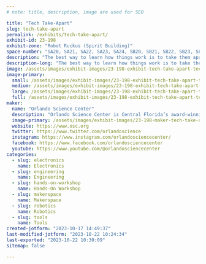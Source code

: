 ```yaml
---
# note: title, description, image are used for SEO

title: "Tech Take-Apart"
slug: tech-take-apart
permalink: /exhibits/tech-take-apart/
exhibit-id: 23-198
exhibit-zone: "Robot Ruckus (Spirit Building)"
space-number: "SA20, SA21, SA22, SA23, SA24, SB20, SB21, SB22, SB23, SB24"
description: "The best way to learn how things work is to take them apart! Grab some tools and take apart stuff!"
description-long: "The best way to learn how things work is to take them apart! Grab some safety goggles, tools, and some patience and take apart old recycled pieces of tech. Organize as you go and figure out how things were made! Don't worry, you don't have to put our tech back together again!"
image: /assets/images/exhibit-images/23-198-exhibit-tech-take-apart-tech-take-apart-large.jpg
image-primary: 
  small: /assets/images/exhibit-images/23-198-exhibit-tech-take-apart-tech-take-apart-small.jpg
  medium: /assets/images/exhibit-images/23-198-exhibit-tech-take-apart-tech-take-apart-medium.jpg
  large: /assets/images/exhibit-images/23-198-exhibit-tech-take-apart-tech-take-apart-large.jpg
  full: /assets/images/exhibit-images/23-198-exhibit-tech-take-apart-tech-take-apart-full.jpg
maker: 
  name: "Orlando Science Center"
  description: "Orlando Science Center is Central Florida’s award-winning, hands-on science museum. For more than 60 years, our exhibits and programming have brought science to life for not just residents of Central Florida, but also visitors from around the world."
  image-primary: /assets/images/exhibit-images/23-198-maker-tech-take-apart-osc-horizontallogo-black-medium.png
  website: https://www.osc.org
  twitter: https://www.twitter.com/orlandoscience
  instagram: https://www.instagram.com/orlandosciencecenter/
  facebook: https://www.facebook.com/orlandosciencecenter
  youtube: https://www.youtube.com/@orlandosciencecenter
categories: 
  - slug: electronics
    name: Electronics
  - slug: engineering
    name: Engineering
  - slug: hands-on-workshop
    name: Hands-On Workshop
  - slug: makerspace
    name: Makerspace
  - slug: robotics
    name: Robotics
  - slug: tools
    name: Tools
created-jotform: "2023-10-17 14:49:37"
last-modified-jotform: "2023-10-22 10:24:34"
last-exported: "2023-10-22 10:30:09"
sitemap: false

---
```

